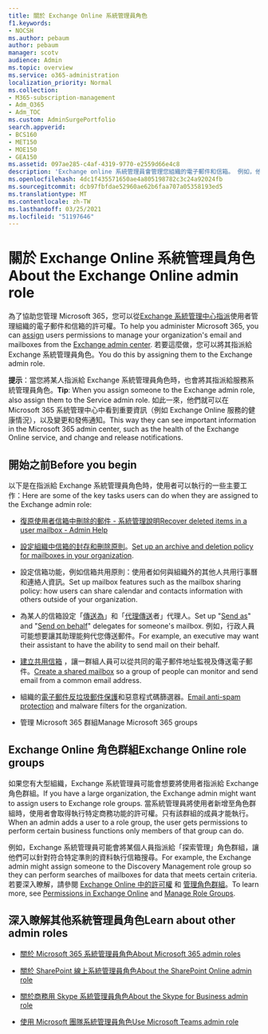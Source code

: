 ```yaml
---
title: 關於 Exchange Online 系統管理員角色
f1.keywords:
- NOCSH
ms.author: pebaum
author: pebaum
manager: scotv
audience: Admin
ms.topic: overview
ms.service: o365-administration
localization_priority: Normal
ms.collection:
- M365-subscription-management
- Adm_O365
- Adm_TOC
ms.custom: AdminSurgePortfolio
search.appverid:
- BCS160
- MET150
- MOE150
- GEA150
ms.assetid: 097ae285-c4af-4319-9770-e2559d66e4c8
description: 'Exchange online 系統管理員會管理您組織的電子郵件和信箱。 例如，他們會在使用者的信箱中復原已刪除的郵件。 '
ms.openlocfilehash: 4dc1f435571650ae4a805198782c3c24a92024fb
ms.sourcegitcommit: dcb97fbfdae52960ae62b6faa707a05358193ed5
ms.translationtype: MT
ms.contentlocale: zh-TW
ms.lasthandoff: 03/25/2021
ms.locfileid: "51197646"
---
```

# <a name="about-the-exchange-online-admin-role"></a><span data-ttu-id="8f50b-104">關於 Exchange Online 系統管理員角色</span><span class="sxs-lookup"><span data-stu-id="8f50b-104">About the Exchange Online admin role</span></span>

<span data-ttu-id="8f50b-105">為了協助您管理 Microsoft 365，您可以從[Exchange 系統管理中心](/exchange/exchange-admin-center)[指派](assign-admin-roles.md)使用者管理組織的電子郵件和信箱的許可權。</span><span class="sxs-lookup"><span data-stu-id="8f50b-105">To help you administer Microsoft 365, you can [assign](assign-admin-roles.md) users permissions to manage your organization's email and mailboxes from the [Exchange admin center](/exchange/exchange-admin-center).</span></span> <span data-ttu-id="8f50b-106">若要這麼做，您可以將其指派給 Exchange 系統管理員角色。</span><span class="sxs-lookup"><span data-stu-id="8f50b-106">You do this by assigning them to the Exchange admin role.</span></span>
  
 <span data-ttu-id="8f50b-107">**提示**：當您將某人指派給 Exchange 系統管理員角色時，也會將其指派給服務系統管理員角色。</span><span class="sxs-lookup"><span data-stu-id="8f50b-107">**Tip**: When you assign someone to the Exchange admin role, also assign them to the Service admin role.</span></span> <span data-ttu-id="8f50b-108">如此一來，他們就可以在 Microsoft 365 系統管理中心中看到重要資訊（例如 Exchange Online 服務的健康情況），以及變更和發佈通知。</span><span class="sxs-lookup"><span data-stu-id="8f50b-108">This way they can see important information in the Microsoft 365 admin center, such as the health of the Exchange Online service, and change and release notifications.</span></span>
  
## <a name="before-you-begin"></a><span data-ttu-id="8f50b-109">開始之前</span><span class="sxs-lookup"><span data-stu-id="8f50b-109">Before you begin</span></span>

<span data-ttu-id="8f50b-110">以下是在指派給 Exchange 系統管理員角色時，使用者可以執行的一些主要工作：</span><span class="sxs-lookup"><span data-stu-id="8f50b-110">Here are some of the key tasks users can do when they are assigned to the Exchange admin role:</span></span>
  
- [<span data-ttu-id="8f50b-111">復原使用者信箱中刪除的郵件 - 系統管理說明</span><span class="sxs-lookup"><span data-stu-id="8f50b-111">Recover deleted items in a user mailbox - Admin Help</span></span>](/Exchange/recipients-in-exchange-online/manage-user-mailboxes/recover-deleted-messages)

- <span data-ttu-id="8f50b-112">[設定組織中信箱的封存和刪除原則](../../compliance/set-up-an-archive-and-deletion-policy-for-mailboxes.md)。</span><span class="sxs-lookup"><span data-stu-id="8f50b-112">[Set up an archive and deletion policy for mailboxes in your organization](../../compliance/set-up-an-archive-and-deletion-policy-for-mailboxes.md).</span></span>

- <span data-ttu-id="8f50b-113">設定信箱功能，例如信箱共用原則：使用者如何與組織外的其他人共用行事曆和連絡人資訊。</span><span class="sxs-lookup"><span data-stu-id="8f50b-113">Set up mailbox features such as the mailbox sharing policy: how users can share calendar and contacts information with others outside of your organization.</span></span>

- <span data-ttu-id="8f50b-114">為某人的信箱設定「[傳送為](give-mailbox-permissions-to-another-user.md#send-email-from-another-users-mailbox)」和「[代理傳送](give-mailbox-permissions-to-another-user.md#send-email-on-behalf-of-another-user)者」代理人。</span><span class="sxs-lookup"><span data-stu-id="8f50b-114">Set up "[Send as](give-mailbox-permissions-to-another-user.md#send-email-from-another-users-mailbox)" and "[Send on behalf](give-mailbox-permissions-to-another-user.md#send-email-on-behalf-of-another-user)" delegates for someone's mailbox.</span></span> <span data-ttu-id="8f50b-115">例如，行政人員可能想要讓其助理能夠代您傳送郵件。</span><span class="sxs-lookup"><span data-stu-id="8f50b-115">For example, an executive may want their assistant to have the ability to send mail on their behalf.</span></span>

- <span data-ttu-id="8f50b-116">[建立共用信箱](../email/create-a-shared-mailbox.md) ，讓一群組人員可以從共同的電子郵件地址監視及傳送電子郵件。</span><span class="sxs-lookup"><span data-stu-id="8f50b-116">[Create a shared mailbox](../email/create-a-shared-mailbox.md) so a group of people can monitor and send email from a common email address.</span></span>

- <span data-ttu-id="8f50b-117">組織的[電子郵件反垃圾郵件保護](https://docs.microsoft.com/microsoft-365/security/office-365-security/anti-spam-protection)和惡意程式碼篩選器。</span><span class="sxs-lookup"><span data-stu-id="8f50b-117">[Email anti-spam protection](https://docs.microsoft.com/microsoft-365/security/office-365-security/anti-spam-protection) and malware filters for the organization.</span></span>

- <span data-ttu-id="8f50b-118">管理 Microsoft 365 群組</span><span class="sxs-lookup"><span data-stu-id="8f50b-118">Manage Microsoft 365 groups</span></span>

## <a name="exchange-online-role-groups"></a><span data-ttu-id="8f50b-119">Exchange Online 角色群組</span><span class="sxs-lookup"><span data-stu-id="8f50b-119">Exchange Online role groups</span></span>

<span data-ttu-id="8f50b-120">如果您有大型組織，Exchange 系統管理員可能會想要將使用者指派給 Exchange 角色群組。</span><span class="sxs-lookup"><span data-stu-id="8f50b-120">If you have a large organization, the Exchange admin might want to assign users to Exchange role groups.</span></span> <span data-ttu-id="8f50b-121">當系統管理員將使用者新增至角色群組時，使用者會取得執行特定商務功能的許可權。只有該群組的成員才能執行。</span><span class="sxs-lookup"><span data-stu-id="8f50b-121">When an admin adds a user to a role group, the user gets permissions to perform certain business functions only members of that group can do.</span></span>
  
 <span data-ttu-id="8f50b-122">例如，Exchange 系統管理員可能會將某個人員指派給「探索管理」角色群組，讓他們可以針對符合特定準則的資料執行信箱搜尋。</span><span class="sxs-lookup"><span data-stu-id="8f50b-122">For example, the Exchange admin might assign someone to the Discovery Management role group so they can perform searches of mailboxes for data that meets certain criteria.</span></span> <span data-ttu-id="8f50b-123">若要深入瞭解，請參閱 [Exchange Online 中的許可權](/exchange/permissions-exo/permissions-exo) 和 [管理角色群組](/exchange/manage-role-groups-exchange-2013-help)。</span><span class="sxs-lookup"><span data-stu-id="8f50b-123">To learn more, see [Permissions in Exchange Online](/exchange/permissions-exo/permissions-exo) and [Manage Role Groups](/exchange/manage-role-groups-exchange-2013-help).</span></span>
  
## <a name="learn-about-other-admin-roles"></a><span data-ttu-id="8f50b-124">深入瞭解其他系統管理員角色</span><span class="sxs-lookup"><span data-stu-id="8f50b-124">Learn about other admin roles</span></span>

- [<span data-ttu-id="8f50b-125">關於 Microsoft 365 系統管理員角色</span><span class="sxs-lookup"><span data-stu-id="8f50b-125">About Microsoft 365 admin roles</span></span>](about-admin-roles.md)

- [<span data-ttu-id="8f50b-126">關於 SharePoint 線上系統管理員角色</span><span class="sxs-lookup"><span data-stu-id="8f50b-126">About the SharePoint Online admin role</span></span>](/sharepoint/sharepoint-admin-role)

- [<span data-ttu-id="8f50b-127">關於商務用 Skype 系統管理員角色</span><span class="sxs-lookup"><span data-stu-id="8f50b-127">About the Skype for Business admin role</span></span>](/skypeforbusiness/skype-for-business-online)

- [<span data-ttu-id="8f50b-128">使用 Microsoft 團隊系統管理員角色</span><span class="sxs-lookup"><span data-stu-id="8f50b-128">Use Microsoft Teams admin role</span></span>](/MicrosoftTeams/using-admin-roles)